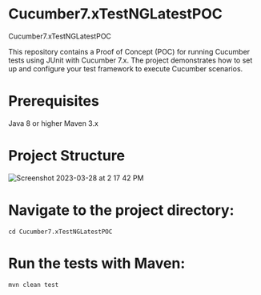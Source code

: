 # Cucumber7.xTestNGLatestPOC
Cucumber7.xTestNGLatestPOC

This repository contains a Proof of Concept (POC) for running Cucumber tests using JUnit with Cucumber 7.x. The project demonstrates how to set up and configure your test framework to execute Cucumber scenarios.

# Prerequisites
Java 8 or higher
Maven 3.x

# Project Structure
![Screenshot 2023-03-28 at 2 17 42 PM](https://user-images.githubusercontent.com/6771652/228205682-a412dc0b-5e9d-4390-9edc-b79c0320277d.png)



# Navigate to the project directory:
``` cd Cucumber7.xTestNGLatestPOC ```

# Run the tests with Maven:
``` mvn clean test ```

